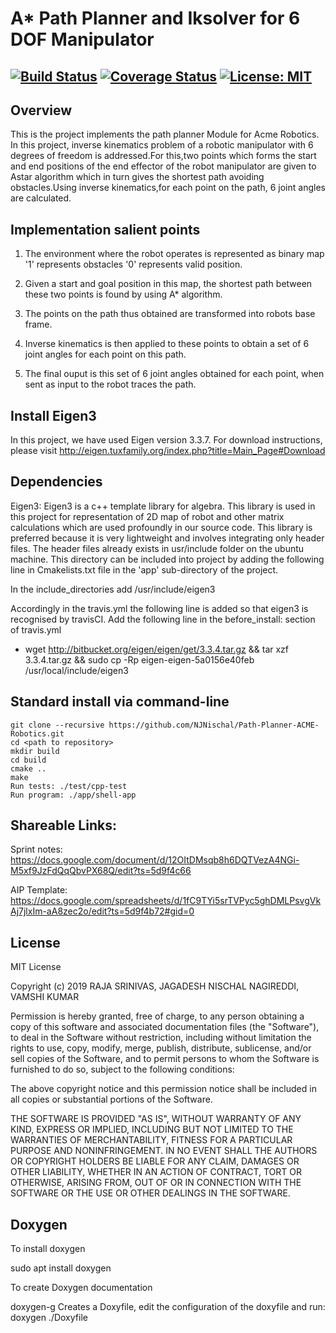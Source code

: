# A* Path Planner and Iksolver for 6 DOF Manipulator
[![Build Status](https://travis-ci.org/NJNischal/Path-Planner-ACME-Robotics.svg?branch=master)](https://travis-ci.org/NJNischal/Path-Planner-ACME-Robotics)
[![Coverage Status](https://coveralls.io/repos/github/NJNischal/Path-Planner-ACME-Robotics/badge.svg?branch=master)](https://coveralls.io/github/NJNischal/Path-Planner-ACME-Robotics?branch=master)
[![License: MIT](https://img.shields.io/badge/License-MIT-yellow.svg)](https://opensource.org/licenses/MIT)
---

## Overview

This is the project implements the path planner Module for Acme Robotics. In this project, inverse kinematics problem of a robotic manipulator with 6 degrees of freedom is addressed.For this,two points which forms the start and end positions of the end effector of the robot manipulator are given to Astar algorithm which in turn gives the shortest path avoiding obstacles.Using inverse kinematics,for each point on the path, 6 joint angles are calculated.

## Implementation salient points

1) The environment where the robot operates is represented as binary map '1' represents obstacles '0' represents valid position.

2) Given a start and goal position in this map, the shortest path between these two points is found by using A* algorithm.

3) The points on the path thus obtained are transformed into robots base frame.

4) Inverse kinematics is then applied to these points to obtain a set of 6 joint angles for each point on this path.

5) The final ouput is this set of 6 joint angles obtained for each point, when sent as input to the robot traces the path.

## Install Eigen3

In this project, we have used Eigen version 3.3.7. For download instructions, please visit http://eigen.tuxfamily.org/index.php?title=Main_Page#Download  

## Dependencies

Eigen3: Eigen3 is a c++ template library for algebra. This library is used in this project for representation of 2D map of robot and other matrix calculations which are used profoundly in our source code. This library is preferred because it is very lightweight and involves integrating only header files. The header files already exists in usr/include folder on the ubuntu machine. This directory can be included into project by adding the following line in Cmakelists.txt file in the 'app' sub-directory of the project.

In the include_directories add /usr/include/eigen3

Accordingly in the travis.yml the following line is added so that eigen3 is recognised by travisCI.
Add the following line in the before_install: section of travis.yml
- wget http://bitbucket.org/eigen/eigen/get/3.3.4.tar.gz && tar xzf 3.3.4.tar.gz && sudo cp -Rp eigen-eigen-5a0156e40feb /usr/local/include/eigen3

## Standard install via command-line
```
git clone --recursive https://github.com/NJNischal/Path-Planner-ACME-Robotics.git
cd <path to repository>
mkdir build
cd build
cmake ..
make
Run tests: ./test/cpp-test
Run program: ./app/shell-app
```

## Shareable Links:

Sprint notes: 
https://docs.google.com/document/d/12OItDMsqb8h6DQTVezA4NGi-M5xf9JzFdQqQbvPX68Q/edit?ts=5d9f4c66

AIP Template:
https://docs.google.com/spreadsheets/d/1fC9TYi5srTVPyc5ghDMLPsvgVkAj7jlxIm-aA8zec2o/edit?ts=5d9f4b72#gid=0

## License
MIT License

Copyright (c) 2019 RAJA SRINIVAS, JAGADESH NISCHAL NAGIREDDI, VAMSHI KUMAR

Permission is hereby granted, free of charge, to any person obtaining a copy
of this software and associated documentation files (the "Software"), to deal
in the Software without restriction, including without limitation the rights
to use, copy, modify, merge, publish, distribute, sublicense, and/or sell
copies of the Software, and to permit persons to whom the Software is
furnished to do so, subject to the following conditions:

The above copyright notice and this permission notice shall be included in all
copies or substantial portions of the Software.

THE SOFTWARE IS PROVIDED "AS IS", WITHOUT WARRANTY OF ANY KIND, EXPRESS OR
IMPLIED, INCLUDING BUT NOT LIMITED TO THE WARRANTIES OF MERCHANTABILITY,
FITNESS FOR A PARTICULAR PURPOSE AND NONINFRINGEMENT. IN NO EVENT SHALL THE
AUTHORS OR COPYRIGHT HOLDERS BE LIABLE FOR ANY CLAIM, DAMAGES OR OTHER
LIABILITY, WHETHER IN AN ACTION OF CONTRACT, TORT OR OTHERWISE, ARISING FROM,
OUT OF OR IN CONNECTION WITH THE SOFTWARE OR THE USE OR OTHER DEALINGS IN THE
SOFTWARE.

## Doxygen

To install doxygen 

sudo apt install doxygen

To create Doxygen documentation

doxygen-g Creates a Doxyfile, edit the configuration of the doxyfile and run: doxygen ./Doxyfile



